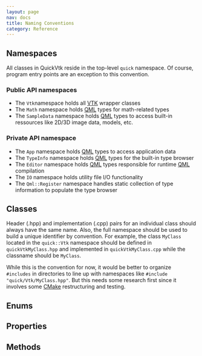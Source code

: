 ```yaml
---
layout: page
nav: docs
title: Naming Conventions
category: Reference
---
```


## Namespaces

All classes in QuickVtk reside in the top-level `quick` namespace. Of course, program entry points are an exception to this convention.

### Public API namespaces
- The `Vtk`namespace holds all [VTK](https://vtk.org/) wrapper classes
- The `Math` namespace holds [QML](https://doc.qt.io/qt-5/qtqml-index.html) types for math-related types
- The `SampleData` namespace holds [QML](https://doc.qt.io/qt-5/qtqml-index.html) types to access built-in ressources like 2D/3D image data, models, etc.

### Private API namespace
- The `App` namespace holds [QML](https://doc.qt.io/qt-5/qtqml-index.html) types to access application data
- The `TypeInfo` namespace holds [QML](https://doc.qt.io/qt-5/qtqml-index.html) types for the built-in type browser
- The `Editor` namespace holds [QML](https://doc.qt.io/qt-5/qtqml-index.html) types responsible for runtime [QML](https://doc.qt.io/qt-5/qtqml-index.html) compilation
- The `IO` namespace holds utility file I/O functionality
- The `Qml::Register` namespace handles static collection of type information to populate the type browser

## Classes
Header (.hpp) and implementation (.cpp) pairs for an individual class should always have the same name. Also, the full namespace should be used to build a unique identifier by convention. For example, the class `MyClass` located in the `quick::Vtk` namespace should be defined in `quickVtkMyClass.hpp` and implemented in `quickVtkMyClass.cpp` while the classname should be `MyClass`.

While this is the convention for now, it would be better to organize `#includes` in directories to line up with namespaces like `#include "quick/Vtk/MyClass.hpp"`. But this needs some research first since it involves some [CMake](https://cmake.org/) restructuring and testing.

## Enums

## Properties

## Methods

